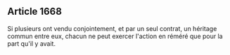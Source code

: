 Article 1668
----
Si plusieurs ont vendu conjointement, et par un seul contrat, un héritage commun
entre eux, chacun ne peut exercer l'action en réméré que pour la part qu'il y
avait.
